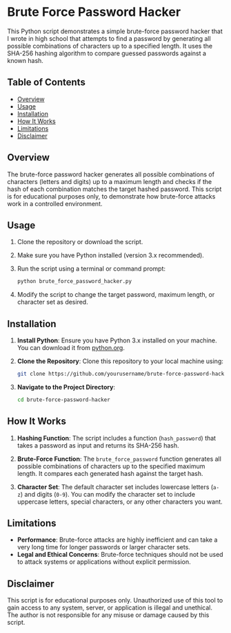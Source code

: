 # Brute Force Password Hacker

This Python script demonstrates a simple brute-force password hacker that I wrote in high school that attempts to find a password by generating all possible combinations of characters up to a specified length. It uses the SHA-256 hashing algorithm to compare guessed passwords against a known hash.

## Table of Contents

- [Overview](#overview)
- [Usage](#usage)
- [Installation](#installation)
- [How It Works](#how-it-works)
- [Limitations](#limitations)
- [Disclaimer](#disclaimer)

## Overview

The brute-force password hacker generates all possible combinations of characters (letters and digits) up to a maximum length and checks if the hash of each combination matches the target hashed password. This script is for educational purposes only, to demonstrate how brute-force attacks work in a controlled environment.

## Usage

1. Clone the repository or download the script.
2. Make sure you have Python installed (version 3.x recommended).
3. Run the script using a terminal or command prompt:

    ```bash
    python brute_force_password_hacker.py
    ```

4. Modify the script to change the target password, maximum length, or character set as desired.

## Installation

1. **Install Python**: Ensure you have Python 3.x installed on your machine. You can download it from [python.org](https://www.python.org/downloads/).

2. **Clone the Repository**: Clone this repository to your local machine using:

    ```bash
    git clone https://github.com/yourusername/brute-force-password-hacker.git
    ```

3. **Navigate to the Project Directory**:

    ```bash
    cd brute-force-password-hacker
    ```

## How It Works

1. **Hashing Function**: The script includes a function (`hash_password`) that takes a password as input and returns its SHA-256 hash.

2. **Brute-Force Function**: The `brute_force_password` function generates all possible combinations of characters up to the specified maximum length. It compares each generated hash against the target hash.

3. **Character Set**: The default character set includes lowercase letters (`a-z`) and digits (`0-9`). You can modify the character set to include uppercase letters, special characters, or any other characters you want.

## Limitations

- **Performance**: Brute-force attacks are highly inefficient and can take a very long time for longer passwords or larger character sets.
- **Legal and Ethical Concerns**: Brute-force techniques should not be used to attack systems or applications without explicit permission.

## Disclaimer

This script is for educational purposes only. Unauthorized use of this tool to gain access to any system, server, or application is illegal and unethical. The author is not responsible for any misuse or damage caused by this script.
